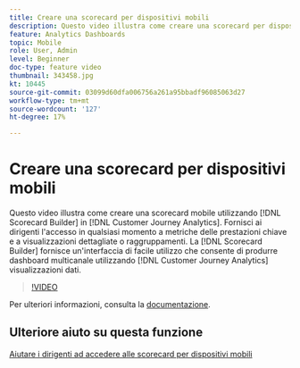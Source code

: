 ```yaml
---
title: Creare una scorecard per dispositivi mobili
description: Questo video illustra come creare una scorecard per dispositivi mobili utilizzando il Creatore di scorecard nel Customer Journey Analytics. Fornisci ai dirigenti l'accesso in qualsiasi momento a metriche delle prestazioni chiave e a visualizzazioni dettagliate o raggruppamenti. Il Creatore di scorecard fornisce un’interfaccia di facile utilizzo che consente di produrre dashboard multicanale utilizzando le visualizzazioni dati di Customer Journey Analytics.
feature: Analytics Dashboards
topic: Mobile
role: User, Admin
level: Beginner
doc-type: feature video
thumbnail: 343458.jpg
kt: 10445
source-git-commit: 03099d60dfa006756a261a95bbadf96085063d27
workflow-type: tm+mt
source-wordcount: '127'
ht-degree: 17%

---
```



# Creare una scorecard per dispositivi mobili

Questo video illustra come creare una scorecard mobile utilizzando [!DNL Scorecard Builder] in [!DNL Customer Journey Analytics]. Fornisci ai dirigenti l&#39;accesso in qualsiasi momento a metriche delle prestazioni chiave e a visualizzazioni dettagliate o raggruppamenti. La [!DNL Scorecard Builder] fornisce un&#39;interfaccia di facile utilizzo che consente di produrre dashboard multicanale utilizzando [!DNL Customer Journey Analytics] visualizzazioni dati.

>[!VIDEO](https://video.tv.adobe.com/v/343458/?quality=12&learn=on)

Per ulteriori informazioni, consulta la [documentazione](https://experienceleague.adobe.com/docs/analytics-platform/using/cja-dashboards/create-scorecard.html?lang=it).

## Ulteriore aiuto su questa funzione

[Aiutare i dirigenti ad accedere alle scorecard per dispositivi mobili](assist-executives-to-access-mobile-scorecards.md)